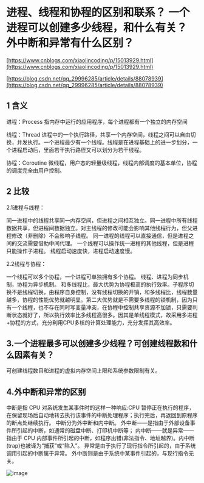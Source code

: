 进程、线程和协程的区别和联系？ 一个进程可以创建多少线程，和什么有关？ 外中断和异常有什么区别？
=====
[https://www.cnblogs.com/xiaolincoding/p/15013929.html](https://www.cnblogs.com/xiaolincoding/p/15013929.html)

[https://blog.csdn.net/qq_29996285/article/details/88078939](https://blog.csdn.net/qq_29996285/article/details/88078939)

1 含义
-----
进程：Process 指内存中运行的应用程序，每个进程都有一个独立的内存空间

线程：Thread 进程中的一个执行路径，共享一个内存空间，线程之间可以自由切换，并发执行。一个进程最少有一个线程。线程是在进程基础上的进一步划分，一个进程启动后，里面若干执行路径又可以划分为若干线程。 

协程：Coroutine 微线程，用户态的轻量级线程，线程内部调度的基本单位，协程的调度完全由用户控制。

2 比较
------
2.1进程与线程：

同一进程中的线程共享同一内存空间，但进程之间相互独立。同一进程中所有线程数据共享，但进程间数据独立。对主线程的修改可能会影响其他线程行为，但父进程修改（非删除）不会影响子线程。
同一进程的线程可以直接通信，但是进程之间的交流需要借助中间代理。
一个线程可以操作统一进程的其他线程，但是进程只能操作子进程。
线程启动速度快，进程启动速度慢。

2.2线程与协程：

一个线程可以多个协程，一个进程可单独拥有多个协程。
线程、进程为同步机制，协程为异步机制。
和多线程比，最大优势为协程极高的执行效率。子程序切换不是线程切换，由程序自身控制，没有线程切换的开销，和多线程比，线程数量越多，协程的性能优势就越明显。第二大优势就是不需要多线程的锁机制，因为只有一个线程，也不存在同时写变量冲突，在协程中控制共享资源不加锁，只需要判断状态就好了，所以执行效率比多线程高很多。因其是单线程模式，故采用多进程+协程的方式，充分利用CPU多核的计算处理能力，充分发挥其高效率。

3.一个进程最多可以创建多少线程？可创建线程数和什么因素有关？
---------
可创建线程数目和进程的虚拟内存空间上限和系统参数限制有关。

4.外中断和异常的区别
------
中断是指 CPU 对系统发生某事件时的这样一种响应:CPU 暂停正在执行的程序，在保留现场后自动地转去执行该事件的中断处理程序；执行完后，再返回到原程序的断点处继续执行。
中断分为外中断和内中断。
外中断——是指由于外部设备事件所引起的中断，如通常的磁盘中断、打印机中断等；
内中断——就是异常——指由于 CPU 内部事件所引起的中断，如程序出错(非法指令、地址越界)。内中断(trap)也被译为“捕获”或“陷入”。
异常是由于执行了现行指令所引起的，由于系统调用引起的中断属于异常。
外中断则是由于系统中某事件引起的，与现行指令无关。

![image](https://user-images.githubusercontent.com/80054116/144350814-a71fc50c-f86a-4128-bdab-d21c6529f006.png)

